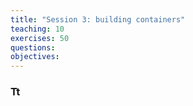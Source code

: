 ```yaml
---
title: "Session 3: building containers"
teaching: 10
exercises: 50
questions:
objectives:
---
```



### Tt
